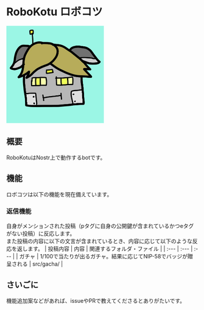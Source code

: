 # RoboKotu ロボコツ

<img width="256" src="img/icon.jpg">


## 概要
RoboKotuはNostr上で動作するbotです。

## 機能
ロボコツは以下の機能を現在備えています。

### 返信機能
自身がメンションされた投稿（pタグに自身の公開鍵が含まれているかつeタグがない投稿）に反応します。\
また投稿の内容に以下の文言が含まれているとき、内容に応じて以下のような反応を返します。
| 投稿内容 | 内容 | 関連するフォルダ・ファイル |
| :--- | :--- | :--- |
| ガチャ | 1/100で当たりが出るガチャ。結果に応じてNIP-58でバッジが贈呈される | src/gacha/ |

## さいごに
機能追加案などがあれば、issueやPRで教えてくださるとありがたいです。
